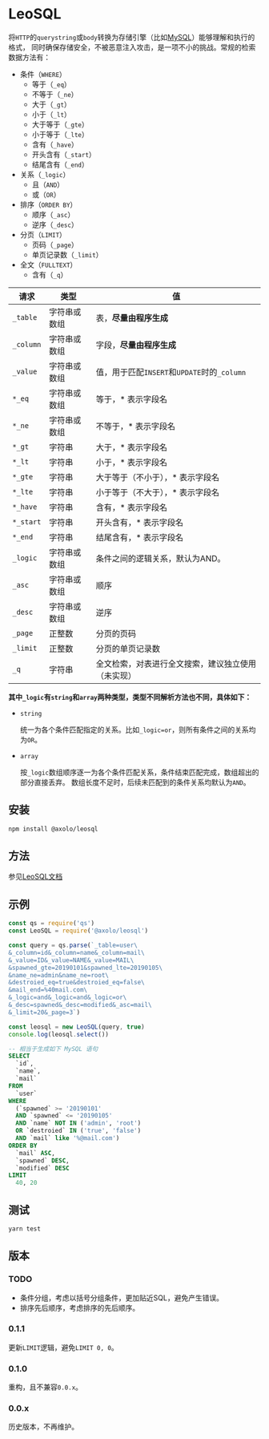 # LeoSQL

将`HTTP`的`querystring`或`body`转换为存储引擎（比如[MySQL]）能够理解和执行的格式，
同时确保存储安全，不被恶意注入攻击，是一项不小的挑战。常规的检索数据方法有：

- 条件（`WHERE`）
  - 等于（`_eq`）
  - 不等于（`_ne`）
  - 大于（`_gt`）
  - 小于（`_lt`）
  - 大于等于（`_gte`）
  - 小于等于（`_lte`）
  - 含有（`_have`）
  - 开头含有（`_start`）
  - 结尾含有（`_end`）
- 关系（`_logic`）
  - 且（`AND`）
  - 或（`OR`）
- 排序（`ORDER BY`）
  - 顺序（`_asc`）
  - 逆序（`_desc`）
- 分页（`LIMIT`）
  - 页码（`_page`）
  - 单页记录数（`_limit`）
- 全文（`FULLTEXT`）
  - 含有（`_q`）

|   请求    |     类型     |                         值                         |
| --------- | ------------ | -------------------------------------------------- |
| `_table`  | 字符串或数组 | 表，**尽量由程序生成**                             |
| `_column` | 字符串或数组 | 字段，**尽量由程序生成**                           |
| `_value`  | 字符串或数组 | 值，用于匹配`INSERT`和`UPDATE`时的`_column`        |
| `*_eq`    | 字符串或数组 | 等于，* 表示字段名                                 |
| `*_ne`    | 字符串或数组 | 不等于，* 表示字段名                               |
| `*_gt`    | 字符串       | 大于，* 表示字段名                                 |
| `*_lt`    | 字符串       | 小于，* 表示字段名                                 |
| `*_gte`   | 字符串       | 大于等于（不小于），* 表示字段名                   |
| `*_lte`   | 字符串       | 小于等于（不大于），* 表示字段名                   |
| `*_have`  | 字符串       | 含有，* 表示字段名                                 |
| `*_start` | 字符串       | 开头含有，* 表示字段名                             |
| `*_end`   | 字符串       | 结尾含有，* 表示字段名                             |
| `_logic`  | 字符串或数组 | 条件之间的逻辑关系，默认为AND。                    |
| `_asc`    | 字符串或数组 | 顺序                                               |
| `_desc`   | 字符串或数组 | 逆序                                               |
| `_page`   | 正整数       | 分页的页码                                         |
| `_limit`  | 正整数       | 分页的单页记录数                                   |
| `_q`      | 字符串       | 全文检索，对表进行全文搜索，建议独立使用（未实现） |

**其中`_logic`有`string`和`array`两种类型，类型不同解析方法也不同，具体如下：**

- `string`

  统一为各个条件匹配指定的关系。比如`_logic=or`，则所有条件之间的关系均为`OR`。

- `array`

  按`_logic`数组顺序逐一为各个条件匹配关系，条件结束匹配完成，数组超出的部分直接丢弃。
  数组长度不足时，后续未匹配到的条件关系均默认为`AND`。

## 安装

```bash
npm install @axolo/leosql
```

## 方法

参见[LeoSQL文档]

## 示例

```js
const qs = require('qs')
const LeoSQL = require('@axolo/leosql')

const query = qs.parse(`_table=user\
&_column=id&_column=name&_column=mail\
&_value=ID&_value=NAME&_value=MAIL\
&spawned_gte=20190101&spawned_lte=20190105\
&name_ne=admin&name_ne=root\
&destroied_eq=true&destroied_eq=false\
&mail_end=%40mail.com\
&_logic=and&_logic=and&_logic=or\
&_desc=spawned&_desc=modified&_asc=mail\
&_limit=20&_page=3`)

const leosql = new LeoSQL(query, true)
console.log(leosql.select())
```

```sql
-- 相当于生成如下 MySQL 语句
SELECT
  `id`,
  `name`,
  `mail`
FROM
  `user`
WHERE
  (`spawned` >= '20190101'
  AND `spawned` <= '20190105'
  AND `name` NOT IN ('admin', 'root')
  OR `destroied` IN ('true', 'false')
  AND `mail` like '%@mail.com')
ORDER BY
  `mail` ASC,
  `spawned` DESC,
  `modified` DESC
LIMIT
  40, 20
```

## 测试

```bash
yarn test
```

## 版本

### TODO

- 条件分组，考虑以括号分组条件，更加贴近SQL，避免产生错误。
- 排序先后顺序，考虑排序的先后顺序。

### 0.1.1

更新`LIMIT`逻辑，避免`LIMIT 0, 0`。

### 0.1.0

重构，且不兼容`0.0.x`。

### 0.0.x

历史版本，不再维护。

[MySQL]: https://github.com/mysqljs/mysql
[LeoSQL文档]: https://axolo.github.io/leosql
